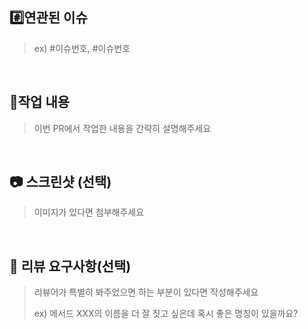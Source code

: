 ## #️⃣연관된 이슈

> ex) #이슈번호, #이슈번호

<br/>

## 📝작업 내용

> 이번 PR에서 작업한 내용을 간략히 설명해주세요

<br/>

## 📷 스크린샷 (선택)

> 이미지가 있다면 첨부해주세요

<br/>

## 💬 리뷰 요구사항(선택)

> 리뷰어가 특별히 봐주었으면 하는 부분이 있다면 작성해주세요
>
> ex) 메서드 XXX의 이름을 더 잘 짓고 싶은데 혹시 좋은 명칭이 있을까요?

